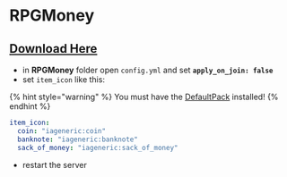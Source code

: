 # RPGMoney

## [Download Here](https://www.spigotmc.org/resources/%E2%9C%85must-have%E2%9C%85-rpgmoney-money-with-custom-texture-no-mods.25392/)

* in **RPGMoney** folder open `config.yml` and set **`apply_on_join: false`**
* set `item_icon` like this:

{% hint style="warning" %}
You must have the [DefaultPack](../../plugin-usage/first-install.md#default-pack-optional) installed!
{% endhint %}

```yaml
item_icon:
  coin: "iageneric:coin"
  banknote: "iageneric:banknote"
  sack_of_money: "iageneric:sack_of_money"
```

* restart the server
